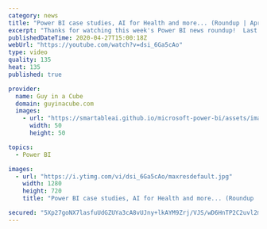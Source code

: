 ```yaml
---
category: news
title: "Power BI case studies, AI for Health and more... (Roundup | April 27, 2020)"
excerpt: "Thanks for watching this week's Power BI news roundup!  Last weeks roundup: https://guyinacu.be/roundup176 2 Minute Tuesday: https://guyinacu.be/priad Patrick's tech video: https://guyinacu.be/modelviewtips Adam's tech video: https://guyinacu.be/9thingstoknow  🔴 Live replay: https://guyinacu.be/April2020Recap"
publishedDateTime: 2020-04-27T15:00:18Z
webUrl: "https://youtube.com/watch?v=dsi_6Ga5cAo"
type: video
quality: 135
heat: 135
published: true

provider:
  name: Guy in a Cube
  domain: guyinacube.com
  images:
    - url: "https://smartableai.github.io/microsoft-power-bi/assets/images/organizations/guyinacube.com-50x50.jpg"
      width: 50
      height: 50

topics:
  - Power BI

images:
  - url: "https://i.ytimg.com/vi/dsi_6Ga5cAo/maxresdefault.jpg"
    width: 1280
    height: 720
    title: "Power BI case studies, AI for Health and more... (Roundup | April 27, 2020)"

secured: "5Xp27goNX7lasfuUdGZUYa3cA8vUJny+lkAYM9Zrj/VJS/wD6HnTP2C2uvl2mR7Wy0fVVYq7tbYuf+JLigx6eeokVsPka2mLMvaQLreXH5ehnb5QW6vaUCV6pYFjEs8f5wVLjwQ78gjOjP2tec2TQHCXAghgx2S9mg8uEjc8ljS7T0GNyOsew/XHibcC37AtfEfUSSytX9thOUCJQEhuC1fK8TUp/jaCWSvN5qRva4mWlfiBf67UTxBJo9pCisw2ZgekSs/2XJHCEOqiY5pCNpCO/1ULNnMcfBexl7k6WdzKwYCsr3eUIpx7tYIAc9ZXOmfwHMJutHz40A3CjvjlEg==;TKaPEmlxY1WKadrrqT/ORA=="
---
```


